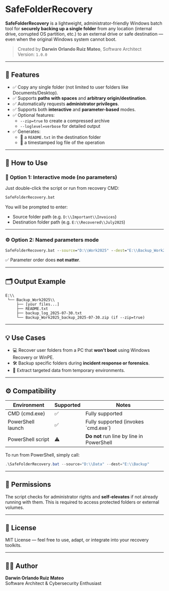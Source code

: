 # SafeFolderRecovery

**SafeFolderRecovery** is a lightweight, administrator-friendly Windows batch tool for **securely backing up a single folder** from any location (internal drive, corrupted OS partition, etc.) to an external drive or safe destination — even when the original Windows system cannot boot.

> Created by **Darwin Orlando Ruiz Mateo**, Software Architect  
> Version: `1.0.0`

---

## 🧭 Features

- ✅ Copy any single folder (not limited to user folders like Documents/Desktop).
- ✅ Supports **paths with spaces** and **arbitrary origin/destination**.
- ✅ Automatically requests **administrator privileges**.
- ✅ Supports both **interactive** and **parameter-based** modes.
- ✅ Optional features:
  - `--zip=true` to create a compressed archive
  - `--loglevel=verbose` for detailed output
- ✅ Generates:
  - 📁 a `README.txt` in the destination folder
  - 📄 a timestamped log file of the operation

---

## 🚀 How to Use

### 🔧 Option 1: Interactive mode (no parameters)

Just double-click the script or run from recovery CMD:

```cmd
SafeFolderRecovery.bat
```

You will be prompted to enter:

- Source folder path (e.g. `D:\\Important\\Invoices`)
- Destination folder path (e.g. `E:\\Recovered\\July2025`)

---

### ⚙️ Option 2: Named parameters mode

```cmd
SafeFolderRecovery.bat --source="D:\\Work2025" --dest="E:\\Backup_Work2025" --zip=true --loglevel=verbose
```

✅ Parameter order does **not matter**.

---

## 🗂️ Output Example

```
E:\\
 └── Backup_Work2025\\
     ├── [your files...]
     ├── README.txt
     ├── backup_log_2025-07-30.txt
     └── Backup_Work2025_backup_2025-07-30.zip (if --zip=true)
```

---

## 💡 Use Cases

- 💻 Recover user folders from a PC that **won’t boot** using Windows Recovery or WinPE.
- 🛠️ Backup specific folders during **incident response or forensics**.
- 🧳 Extract targeted data from temporary environments.

---

## ⚙️ Compatibility

| Environment       | Supported | Notes                                       |
|-------------------|-----------|---------------------------------------------|
| CMD (cmd.exe)     | ✅        | Fully supported                             |
| PowerShell launch | ✅        | Fully supported (invokes \`cmd.exe\`)        |
| PowerShell script | ⚠️        | **Do not** run line by line in PowerShell   |

To run from PowerShell, simply call:

```powershell
.\SafeFolderRecovery.bat --source="D:\\Data" --dest="E:\\Backup"
```

---

## 🔐 Permissions

The script checks for administrator rights and **self-elevates** if not already running with them. This is required to access protected folders or external volumes.

---

## 📄 License

MIT License — feel free to use, adapt, or integrate into your recovery toolkits.

---

## 🧑‍💻 Author

**Darwin Orlando Ruiz Mateo**  
Software Architect & Cybersecurity Enthusiast
